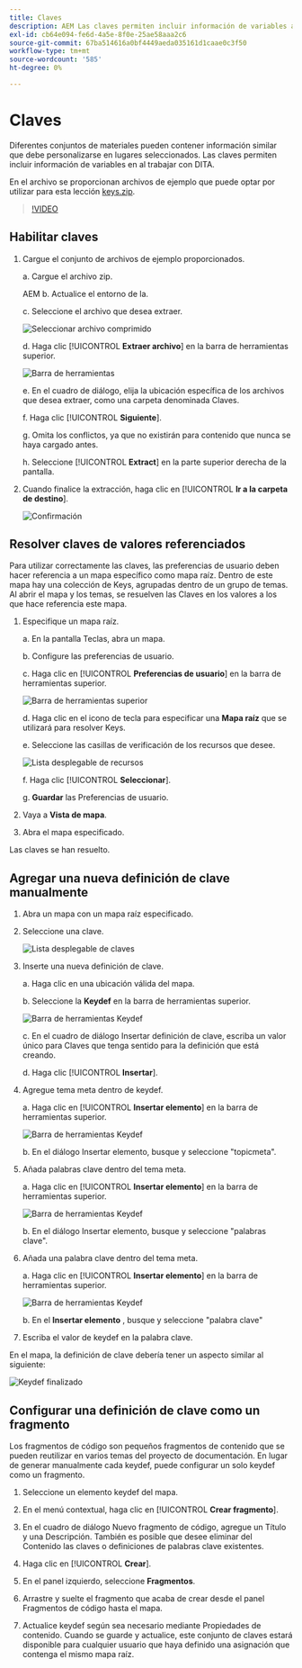 ```yaml
---
title: Claves
description: AEM Las claves permiten incluir información de variables a al trabajar con DITA en guías de la
exl-id: cb64e094-fe6d-4a5e-8f0e-25ae58aaa2c6
source-git-commit: 67ba514616a0bf4449aeda035161d1caae0c3f50
workflow-type: tm+mt
source-wordcount: '585'
ht-degree: 0%

---
```


# Claves

Diferentes conjuntos de materiales pueden contener información similar que debe personalizarse en lugares seleccionados. Las claves permiten incluir información de variables en al trabajar con DITA.

En el archivo se proporcionan archivos de ejemplo que puede optar por utilizar para esta lección [keys.zip](assets/keys.zip).

>[!VIDEO](https://video.tv.adobe.com/v/342756?quality=12&learn=on)

## Habilitar claves

1. Cargue el conjunto de archivos de ejemplo proporcionados.

   a. Cargue el archivo zip.

   AEM b. Actualice el entorno de la.

   c. Seleccione el archivo que desea extraer.

   ![Seleccionar archivo comprimido](images/lesson-9/select-zip.png)

   d. Haga clic [!UICONTROL **Extraer archivo**] en la barra de herramientas superior.

   ![Barra de herramientas](images/lesson-9/extract-archive.png)

   e. En el cuadro de diálogo, elija la ubicación específica de los archivos que desea extraer, como una carpeta denominada Claves.

   f. Haga clic [!UICONTROL **Siguiente**].

   g. Omita los conflictos, ya que no existirán para contenido que nunca se haya cargado antes.

   h. Seleccione [!UICONTROL **Extract**] en la parte superior derecha de la pantalla.

1. Cuando finalice la extracción, haga clic en [!UICONTROL **Ir a la carpeta de destino**].

   ![Confirmación](images/lesson-9/go-to-target.png)

## Resolver claves de valores referenciados

Para utilizar correctamente las claves, las preferencias de usuario deben hacer referencia a un mapa específico como mapa raíz. Dentro de este mapa hay una colección de Keys, agrupadas dentro de un grupo de temas. Al abrir el mapa y los temas, se resuelven las Claves en los valores a los que hace referencia este mapa.

1. Especifique un mapa raíz.

   a. En la pantalla Teclas, abra un mapa.

   b. Configure las preferencias de usuario.

   c. Haga clic en [!UICONTROL **Preferencias de usuario**] en la barra de herramientas superior.

   ![Barra de herramientas superior](images/lesson-9/author-view.png)

   d. Haga clic en el icono de tecla para especificar una **Mapa raíz** que se utilizará para resolver Keys.

   e. Seleccione las casillas de verificación de los recursos que desee.

   ![Lista desplegable de recursos](images/lesson-9/select-assets.png)

   f. Haga clic [!UICONTROL **Seleccionar**].

   g. **Guardar** las Preferencias de usuario.

1. Vaya a **Vista de mapa**.

1. Abra el mapa especificado.

Las claves se han resuelto.

## Agregar una nueva definición de clave manualmente

1. Abra un mapa con un mapa raíz especificado.

1. Seleccione una clave.

   ![Lista desplegable de claves](images/lesson-9/hybrid-key.png)

1. Inserte una nueva definición de clave.

   a. Haga clic en una ubicación válida del mapa.

   b. Seleccione la **Keydef** en la barra de herramientas superior.

   ![Barra de herramientas Keydef](images/lesson-9/key-icon.png)

   c. En el cuadro de diálogo Insertar definición de clave, escriba un valor único para Claves que tenga sentido para la definición que está creando.

   d. Haga clic [!UICONTROL **Insertar**].

1. Agregue tema meta dentro de keydef.

   a. Haga clic en [!UICONTROL **Insertar elemento**] en la barra de herramientas superior.

   ![Barra de herramientas Keydef](images/lesson-9/add-icon.png)

   b. En el diálogo Insertar elemento, busque y seleccione &quot;topicmeta&quot;.

1. Añada palabras clave dentro del tema meta.

   a. Haga clic en [!UICONTROL **Insertar elemento**] en la barra de herramientas superior.

   ![Barra de herramientas Keydef](images/lesson-9/add-icon.png)

   b. En el diálogo Insertar elemento, busque y seleccione &quot;palabras clave&quot;.

1. Añada una palabra clave dentro del tema meta.

   a. Haga clic en [!UICONTROL **Insertar elemento**] en la barra de herramientas superior.

   ![Barra de herramientas Keydef](images/lesson-9/add-icon.png)

   b. En el **Insertar elemento** , busque y seleccione &quot;palabra clave&quot;

1. Escriba el valor de keydef en la palabra clave.

En el mapa, la definición de clave debería tener un aspecto similar al siguiente:

![Keydef finalizado](images/lesson-9/keydef.png)

## Configurar una definición de clave como un fragmento

Los fragmentos de código son pequeños fragmentos de contenido que se pueden reutilizar en varios temas del proyecto de documentación. En lugar de generar manualmente cada keydef, puede configurar un solo keydef como un fragmento.

1. Seleccione un elemento keydef del mapa.

1. En el menú contextual, haga clic en [!UICONTROL **Crear fragmento**].

1. En el cuadro de diálogo Nuevo fragmento de código, agregue un Título y una Descripción.
También es posible que desee eliminar del Contenido las claves o definiciones de palabras clave existentes.

1. Haga clic en [!UICONTROL **Crear**].

1. En el panel izquierdo, seleccione **Fragmentos**.

1. Arrastre y suelte el fragmento que acaba de crear desde el panel Fragmentos de código hasta el mapa.

1. Actualice keydef según sea necesario mediante Propiedades de contenido.
Cuando se guarde y actualice, este conjunto de claves estará disponible para cualquier usuario que haya definido una asignación que contenga el mismo mapa raíz.
